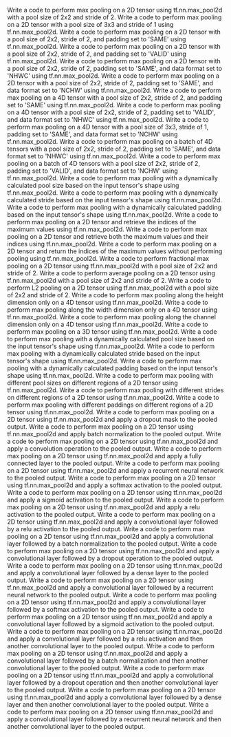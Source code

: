 Write a code to perform max pooling on a 2D tensor using tf.nn.max_pool2d with a pool size of 2x2 and stride of 2.
Write a code to perform max pooling on a 2D tensor with a pool size of 3x3 and stride of 1 using tf.nn.max_pool2d.
Write a code to perform max pooling on a 2D tensor with a pool size of 2x2, stride of 2, and padding set to 'SAME' using tf.nn.max_pool2d.
Write a code to perform max pooling on a 2D tensor with a pool size of 2x2, stride of 2, and padding set to 'VALID' using tf.nn.max_pool2d.
Write a code to perform max pooling on a 2D tensor with a pool size of 2x2, stride of 2, padding set to 'SAME', and data format set to 'NHWC' using tf.nn.max_pool2d.
Write a code to perform max pooling on a 2D tensor with a pool size of 2x2, stride of 2, padding set to 'SAME', and data format set to 'NCHW' using tf.nn.max_pool2d.
Write a code to perform max pooling on a 4D tensor with a pool size of 2x2, stride of 2, and padding set to 'SAME' using tf.nn.max_pool2d.
Write a code to perform max pooling on a 4D tensor with a pool size of 2x2, stride of 2, padding set to 'VALID', and data format set to 'NHWC' using tf.nn.max_pool2d.
Write a code to perform max pooling on a 4D tensor with a pool size of 3x3, stride of 1, padding set to 'SAME', and data format set to 'NCHW' using tf.nn.max_pool2d.
Write a code to perform max pooling on a batch of 4D tensors with a pool size of 2x2, stride of 2, padding set to 'SAME', and data format set to 'NHWC' using tf.nn.max_pool2d.
Write a code to perform max pooling on a batch of 4D tensors with a pool size of 2x2, stride of 2, padding set to 'VALID', and data format set to 'NCHW' using tf.nn.max_pool2d.
Write a code to perform max pooling with a dynamically calculated pool size based on the input tensor's shape using tf.nn.max_pool2d.
Write a code to perform max pooling with a dynamically calculated stride based on the input tensor's shape using tf.nn.max_pool2d.
Write a code to perform max pooling with a dynamically calculated padding based on the input tensor's shape using tf.nn.max_pool2d.
Write a code to perform max pooling on a 2D tensor and retrieve the indices of the maximum values using tf.nn.max_pool2d.
Write a code to perform max pooling on a 2D tensor and retrieve both the maximum values and their indices using tf.nn.max_pool2d.
Write a code to perform max pooling on a 2D tensor and return the indices of the maximum values without performing pooling using tf.nn.max_pool2d.
Write a code to perform fractional max pooling on a 2D tensor using tf.nn.max_pool2d with a pool size of 2x2 and stride of 2.
Write a code to perform average pooling on a 2D tensor using tf.nn.max_pool2d with a pool size of 2x2 and stride of 2.
Write a code to perform L2 pooling on a 2D tensor using tf.nn.max_pool2d with a pool size of 2x2 and stride of 2.
Write a code to perform max pooling along the height dimension only on a 4D tensor using tf.nn.max_pool2d.
Write a code to perform max pooling along the width dimension only on a 4D tensor using tf.nn.max_pool2d.
Write a code to perform max pooling along the channel dimension only on a 4D tensor using tf.nn.max_pool2d.
Write a code to perform max pooling on a 3D tensor using tf.nn.max_pool2d.
Write a code to perform max pooling with a dynamically calculated pool size based on the input tensor's shape using tf.nn.max_pool2d.
Write a code to perform max pooling with a dynamically calculated stride based on the input tensor's shape using tf.nn.max_pool2d.
Write a code to perform max pooling with a dynamically calculated padding based on the input tensor's shape using tf.nn.max_pool2d.
Write a code to perform max pooling with different pool sizes on different regions of a 2D tensor using tf.nn.max_pool2d.
Write a code to perform max pooling with different strides on different regions of a 2D tensor using tf.nn.max_pool2d.
Write a code to perform max pooling with different paddings on different regions of a 2D tensor using tf.nn.max_pool2d.
Write a code to perform max pooling on a 2D tensor using tf.nn.max_pool2d and apply a dropout mask to the pooled output.
Write a code to perform max pooling on a 2D tensor using tf.nn.max_pool2d and apply batch normalization to the pooled output.
Write a code to perform max pooling on a 2D tensor using tf.nn.max_pool2d and apply a convolution operation to the pooled output.
Write a code to perform max pooling on a 2D tensor using tf.nn.max_pool2d and apply a fully connected layer to the pooled output.
Write a code to perform max pooling on a 2D tensor using tf.nn.max_pool2d and apply a recurrent neural network to the pooled output.
Write a code to perform max pooling on a 2D tensor using tf.nn.max_pool2d and apply a softmax activation to the pooled output.
Write a code to perform max pooling on a 2D tensor using tf.nn.max_pool2d and apply a sigmoid activation to the pooled output.
Write a code to perform max pooling on a 2D tensor using tf.nn.max_pool2d and apply a relu activation to the pooled output.
Write a code to perform max pooling on a 2D tensor using tf.nn.max_pool2d and apply a convolutional layer followed by a relu activation to the pooled output.
Write a code to perform max pooling on a 2D tensor using tf.nn.max_pool2d and apply a convolutional layer followed by a batch normalization to the pooled output.
Write a code to perform max pooling on a 2D tensor using tf.nn.max_pool2d and apply a convolutional layer followed by a dropout operation to the pooled output.
Write a code to perform max pooling on a 2D tensor using tf.nn.max_pool2d and apply a convolutional layer followed by a dense layer to the pooled output.
Write a code to perform max pooling on a 2D tensor using tf.nn.max_pool2d and apply a convolutional layer followed by a recurrent neural network to the pooled output.
Write a code to perform max pooling on a 2D tensor using tf.nn.max_pool2d and apply a convolutional layer followed by a softmax activation to the pooled output.
Write a code to perform max pooling on a 2D tensor using tf.nn.max_pool2d and apply a convolutional layer followed by a sigmoid activation to the pooled output.
Write a code to perform max pooling on a 2D tensor using tf.nn.max_pool2d and apply a convolutional layer followed by a relu activation and then another convolutional layer to the pooled output.
Write a code to perform max pooling on a 2D tensor using tf.nn.max_pool2d and apply a convolutional layer followed by a batch normalization and then another convolutional layer to the pooled output.
Write a code to perform max pooling on a 2D tensor using tf.nn.max_pool2d and apply a convolutional layer followed by a dropout operation and then another convolutional layer to the pooled output.
Write a code to perform max pooling on a 2D tensor using tf.nn.max_pool2d and apply a convolutional layer followed by a dense layer and then another convolutional layer to the pooled output.
Write a code to perform max pooling on a 2D tensor using tf.nn.max_pool2d and apply a convolutional layer followed by a recurrent neural network and then another convolutional layer to the pooled output.